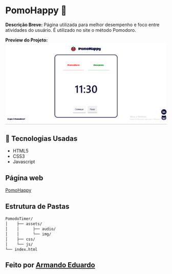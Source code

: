# PomoHappy 🍅

**Descrição Breve:** Página utilizada para melhor desempenho e foco entre atividades do usuário. É utilizado no site o método Pomodoro.

**Preview do Projeto:** 
<img src="./assets/img/capaDemonstracao.png" alt="">

## 🚀 Tecnologias Usadas
 - HTML5
 - CSS3
 - Javascript

## Página web
<a href="https://armandyncoder.github.io/PomoHappy/" target="black" >PomoHappy</a>

## Estrutura de Pastas 

```
PomodoTimer/
│    ├── assets/
│    │      ├── audio/
│    │      └── img/
│    ├── css/
│    └── js/
└── index.html
```

## Feito por <a href="https://github.com/ArmandynCoder" target="blank" >Armando Eduardo</a>